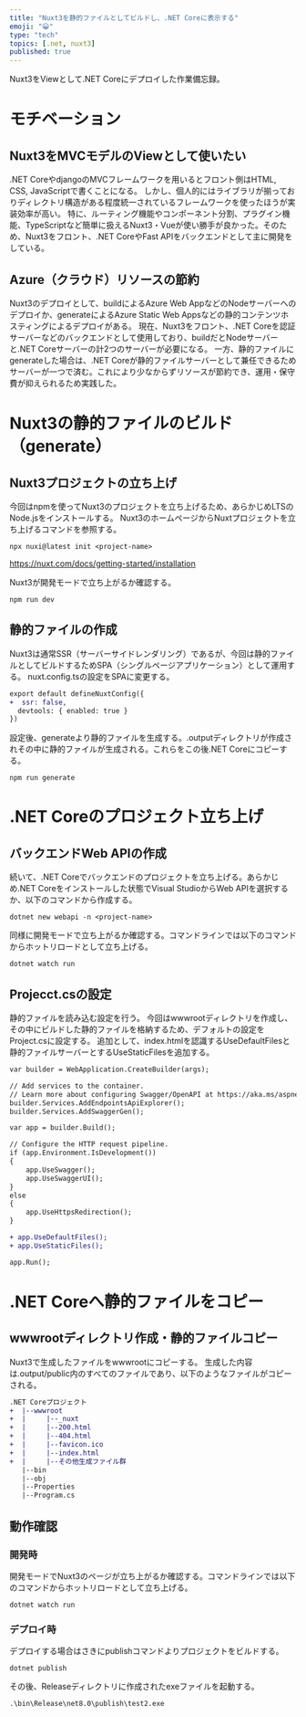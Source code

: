 ```yaml
---
title: "Nuxt3を静的ファイルとしてビルドし、.NET Coreに表示する"
emoji: "😀"
type: "tech"
topics: [.net, nuxt3]
published: true
---
```

Nuxt3をViewとして.NET Coreにデプロイした作業備忘録。
# モチベーション
## Nuxt3をMVCモデルのViewとして使いたい
.NET CoreやdjangoのMVCフレームワークを用いるとフロント側はHTML, CSS, JavaScriptで書くことになる。
しかし、個人的にはライブラリが揃っておりディレクトリ構造がある程度統一されているフレームワークを使ったほうが実装効率が高い。
特に、ルーティング機能やコンポーネント分割、プラグイン機能、TypeScriptなど簡単に扱えるNuxt3・Vueが使い勝手が良かった。そのため、Nuxt3をフロント、.NET CoreやFast APIをバックエンドとして主に開発をしている。

## Azure（クラウド）リソースの節約
Nuxt3のデプロイとして、buildによるAzure Web AppなどのNodeサーバーへのデプロイか、generateによるAzure Static Web Appsなどの静的コンテンツホスティングによるデプロイがある。
現在、Nuxt3をフロント、.NET Coreを認証サーバーなどのバックエンドとして使用しており、buildだとNodeサーバーと.NET Coreサーバーの計2つのサーバーが必要になる。
一方、静的ファイルにgenerateした場合は、.NET Coreが静的ファイルサーバーとして兼任できるためサーバーが一つで済む。これにより少なからずリソースが節約でき、運用・保守費が抑えられるため実践した。

# Nuxt3の静的ファイルのビルド（generate）
## Nuxt3プロジェクトの立ち上げ
今回はnpmを使ってNuxt3のプロジェクトを立ち上げるため、あらかじめLTSのNode.jsをインストールする。
Nuxt3のホームページからNuxtプロジェクトを立ち上げるコマンドを参照する。
```console
npx nuxi@latest init <project-name>
```
https://nuxt.com/docs/getting-started/installation

Nuxt3が開発モードで立ち上がるか確認する。
```console
npm run dev
```
## 静的ファイルの作成
Nuxt3は通常SSR（サーバーサイドレンダリング）であるが、今回は静的ファイルとしてビルドするためSPA（シングルページアプリケーション）として運用する。
nuxt.config.tsの設定をSPAに変更する。
```diff js:nuxt.config.ts
export default defineNuxtConfig({
+  ssr: false,
  devtools: { enabled: true }
})
```
設定後、generateより静的ファイルを生成する。.outputディレクトリが作成されその中に静的ファイルが生成される。これらをこの後.NET Coreにコピーする。
```console
npm run generate
```

# .NET Coreのプロジェクト立ち上げ
## バックエンドWeb APIの作成
続いて、.NET Coreでバックエンドのプロジェクトを立ち上げる。あらかじめ.NET Coreをインストールした状態でVisual StudioからWeb APIを選択するか、以下のコマンドから作成する。
```console
dotnet new webapi -n <project-name>
```

同様に開発モードで立ち上がるか確認する。コマンドラインでは以下のコマンドからホットリロードとして立ち上げる。
```console
dotnet watch run
```
## Projecct.csの設定
静的ファイルを読み込む設定を行う。
今回はwwwrootディレクトリを作成し、その中にビルドした静的ファイルを格納するため、デフォルトの設定をProject.csに設定する。
追加として、index.htmlを認識するUseDefaultFilesと静的ファイルサーバーとするUseStaticFilesを追加する。

```diff cs:Projecct.cs
var builder = WebApplication.CreateBuilder(args);

// Add services to the container.
// Learn more about configuring Swagger/OpenAPI at https://aka.ms/aspnetcore/swashbuckle
builder.Services.AddEndpointsApiExplorer();
builder.Services.AddSwaggerGen();

var app = builder.Build();

// Configure the HTTP request pipeline.
if (app.Environment.IsDevelopment())
{
    app.UseSwagger();
    app.UseSwaggerUI();
}
else
{
    app.UseHttpsRedirection();
}

+ app.UseDefaultFiles();
+ app.UseStaticFiles();

app.Run();
```

# .NET Coreへ静的ファイルをコピー
## wwwrootディレクトリ作成・静的ファイルコピー
Nuxt3で生成したファイルをwwwrootにコピーする。
生成した内容は.output/public内のすべてのファイルであり、以下のようなファイルがコピーされる。
```diff
.NET Coreプロジェクト
+  |--wwwroot
+  |     |--_nuxt
+  |     |--200.html
+  |     |--404.html
+  |     |--favicon.ico
+  |     |--index.html
+  |     |--その他生成ファイル群
   |--bin
   |--obj
   |--Properties
   |--Program.cs
```

## 動作確認
### 開発時
開発モードでNuxt3のページが立ち上がるか確認する。コマンドラインでは以下のコマンドからホットリロードとして立ち上げる。
```console
dotnet watch run
```
### デプロイ時
デプロイする場合はさきにpublishコマンドよりプロジェクトをビルドする。
```console
dotnet publish
```
その後、Releaseディレクトリに作成されたexeファイルを起動する。
```console
.\bin\Release\net8.0\publish\test2.exe
```
